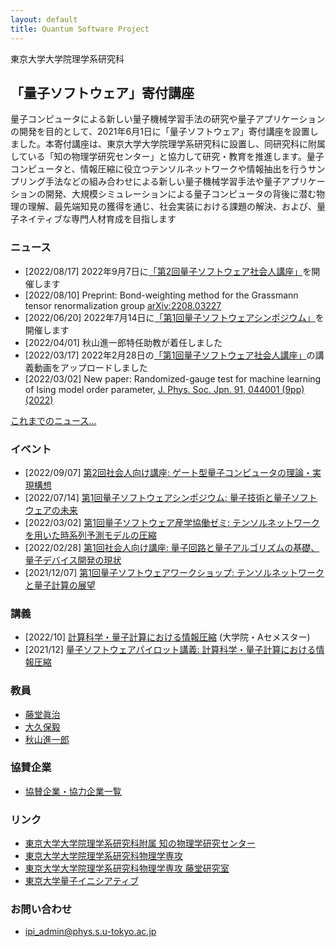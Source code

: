 ```yaml
---
layout: default
title: Quantum Software Project
---
```


東京大学大学院理学系研究科
##  「量子ソフトウェア」寄付講座

量子コンピュータによる新しい量子機械学習手法の研究や量子アプリケーションの開発を目的として、2021年6月1日に「量子ソフトウェア」寄付講座を設置しました。本寄付講座は、東京大学大学院理学系研究科に設置し、同研究科に附属している「知の物理学研究センター」と協力して研究・教育を推進します。量子コンピュータと、情報圧縮に役立つテンソルネットワークや情報抽出を行うサンプリング手法などの組み合わせによる新しい量子機械学習手法や量子アプリケーションの開発、大規模シミュレーションによる量子コンピュータの背後に潜む物理の理解、最先端知見の獲得を通じ、社会実装における課題の解決、および、量子ネイティブな専門人材育成を目指します

### ニュース

* [2022/08/17] 2022年9月7日に[「第2回量子ソフトウェア社会人講座」](openseminar202209)を開催します
* [2022/08/10] Preprint: Bond-weighting method for the Grassmann tensor renormalization group [arXiv:2208.03227](https://arxiv.org/abs/2208.03227)
* [2022/06/20] 2022年7月14日に[「第1回量子ソフトウェアシンポジウム」](symposium202207)を開催します
* [2022/04/01] 秋山進一郎特任助教が着任しました
* [2022/03/17] 2022年2月28日の[「第1回量子ソフトウェア社会人講座」](openseminar202202)の講義動画をアップロードしました
* [2022/03/02] New paper: Randomized-gauge test for machine learning of Ising model order parameter, [J. Phys. Soc. Jpn. 91, 044001 (9pp) (2022)](http://dx.doi.org/10.7566/JPSJ.91.044001)

[これまでのニュース...](news.md)


### イベント

* [2022/09/07] [第2回社会人向け講座: ゲート型量子コンピュータの理論・実現構想](openseminar202209)
* [2022/07/14] [第1回量子ソフトウェアシンポジウム:  量子技術と量子ソフトウェアの未来](symposium202207)
* [2022/03/02] [第1回量子ソフトウェア産学協働ゼミ: テンソルネットワークを用いた時系列予測モデルの圧縮](joint202203)
* [2022/02/28] [第1回社会人向け講座: 量子回路と量子アルゴリズムの基礎、量子デバイス開発の現状](openseminar202202)
* [2021/12/07] [第1回量子ソフトウェアワークショップ: テンソルネットワークと量子計算の展望](workshop202112)

### 講義

* [2022/10] [計算科学・量子計算における情報圧縮](https://catalog.he.u-tokyo.ac.jp/detail?code=3752-094&year=2022) (大学院・Aセメスター)
* [2021/12] [量子ソフトウェアパイロット講義: 計算科学・量子計算における情報圧縮](https://github.com/utokyo-qsw/data-compression)

### 教員

* [藤堂眞治](https://exa.phys.s.u-tokyo.ac.jp/ja/members/wistaria)
* [大久保毅](https://tsuyoshi-okubo.com)
* [秋山進一郎](https://akiyama-es.github.io/index.html)

### 協賛企業

* [協賛企業・協力企業一覧](sponsor)

### リンク

* [東京大学大学院理学系研究科附属 知の物理学研究センター](https://www.phys.s.u-tokyo.ac.jp/lp/ipi/)
* [東京大学大学院理学系研究科物理学専攻](https://www.phys.s.u-tokyo.ac.jp/)
* [東京大学大学院理学系研究科物理学専攻 藤堂研究室](https://exa.phys.s.u-tokyo.ac.jp/)
* [東京大学量子イニシアティブ](https://www.u-tokyo.ac.jp/adm/fsi/ja/projects/quantum/project_00066.html)

### お問い合わせ

* [ipi_admin@phys.s.u-tokyo.ac.jp](mailto:ipi_admin@phys.s.u-tokyo.ac.jp)
